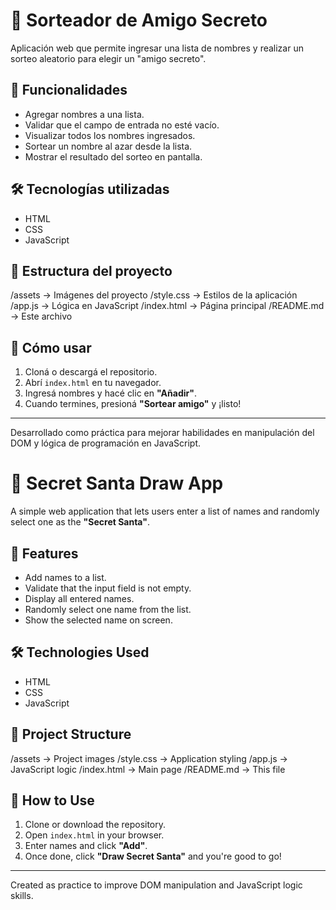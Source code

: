 # 🎁 Sorteador de Amigo Secreto

Aplicación web que permite ingresar una lista de nombres y realizar un sorteo aleatorio para elegir un "amigo secreto".

## 🚀 Funcionalidades

- Agregar nombres a una lista.
- Validar que el campo de entrada no esté vacío.
- Visualizar todos los nombres ingresados.
- Sortear un nombre al azar desde la lista.
- Mostrar el resultado del sorteo en pantalla.

## 🛠️ Tecnologías utilizadas

- HTML
- CSS
- JavaScript

## 📂 Estructura del proyecto

/assets → Imágenes del proyecto
/style.css → Estilos de la aplicación
/app.js → Lógica en JavaScript
/index.html → Página principal
/README.md → Este archivo


## 📌 Cómo usar

1. Cloná o descargá el repositorio.
2. Abrí `index.html` en tu navegador.
3. Ingresá nombres y hacé clic en **"Añadir"**.
4. Cuando termines, presioná **"Sortear amigo"** y ¡listo!

---

Desarrollado como práctica para mejorar habilidades en manipulación del DOM y lógica de programación en JavaScript.

# 🎁 Secret Santa Draw App

A simple web application that lets users enter a list of names and randomly select one as the **"Secret Santa"**.

## 🚀 Features

- Add names to a list.
- Validate that the input field is not empty.
- Display all entered names.
- Randomly select one name from the list.
- Show the selected name on screen.

## 🛠️ Technologies Used

- HTML  
- CSS  
- JavaScript

## 📂 Project Structure

/assets → Project images
/style.css → Application styling
/app.js → JavaScript logic
/index.html → Main page
/README.md → This file


## 📌 How to Use

1. Clone or download the repository.  
2. Open `index.html` in your browser.  
3. Enter names and click **"Add"**.  
4. Once done, click **"Draw Secret Santa"** and you're good to go!

---

Created as practice to improve DOM manipulation and JavaScript logic skills.
